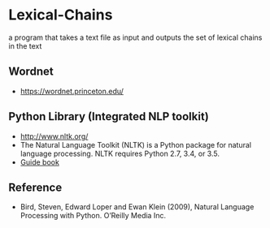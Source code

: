 
# Lexical-Chains
a program that takes a text file as input and outputs the set of lexical chains in the text
## Wordnet
* https://wordnet.princeton.edu/
## Python Library (Integrated NLP toolkit)
* http://www.nltk.org/
* The Natural Language Toolkit (NLTK) is a Python package for natural language processing. NLTK requires Python 2.7, 3.4, or 3.5.
* [Guide book](http://www.nltk.org/book/)
## Reference
* Bird, Steven, Edward Loper and Ewan Klein (2009), Natural Language Processing with Python. O’Reilly Media Inc.
